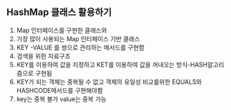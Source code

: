 HashMap 클래스 활용하기
-------------
1. Map 인터페이스를 구현한 클래스와
2. 가장 많이 사용되는 Map 인터페이스 기반 클래스
3. KEY -VALUE 를 쌍으로 관리하는 메서드를 구현함
4. 검색을 위한 자료구조
5. KEY를 이용하여 값을 지정하고 KET를 이용하여 값을 꺼내오는 방식-HASH알고리즘으로 구현됨
6. KEY가 되는 객체는 중복될 수 없고 객체의 유일성 비교를위한 EQUALS와 HASHCODE메서드를 구현해야함
7. key는 중복 불가 value는 중복 가능